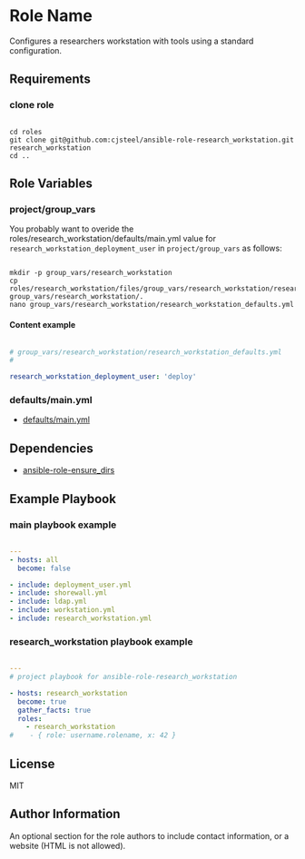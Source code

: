 Role Name
=========

Configures a researchers workstation with tools using a standard configuration.

Requirements
------------

### clone role

```shell

cd roles
git clone git@github.com:cjsteel/ansible-role-research_workstation.git research_workstation
cd ..

```

Role Variables
--------------

### project/group_vars

You probably want to overide the roles/research_workstation/defaults/main.yml value for `research_workstation_deployment_user` in `project/group_vars` as follows:

```shell

mkdir -p group_vars/research_workstation
cp roles/research_workstation/files/group_vars/research_workstation/research_workstation_defaults.yml group_vars/research_workstation/.
nano group_vars/research_workstation/research_workstation_defaults.yml

```

#### Content example

```yaml

# group_vars/research_workstation/research_workstation_defaults.yml
#

research_workstation_deployment_user: 'deploy'

```

### defaults/main.yml

* [defaults/main.yml](http://github.com/cjsteel/ansible-role-research_workstation/blob/master/defaults/main.yml)


Dependencies
------------

* [ansible-role-ensure_dirs](http://github.com/csteel/ansible-role-ensure_dirs)

Example Playbook
----------------

### main playbook example

```yaml

---
- hosts: all
  become: false

- include: deployment_user.yml
- include: shorewall.yml
- include: ldap.yml
- include: workstation.yml
- include: research_workstation.yml

```

### research_workstation playbook example

```yaml

---
# project playbook for ansible-role-research_workstation

- hosts: research_workstation
  become: true
  gather_facts: true
  roles:
    - research_workstation
#    - { role: username.rolename, x: 42 }

```

License
-------

MIT

Author Information
------------------

An optional section for the role authors to include contact information, or a website (HTML is not allowed).
